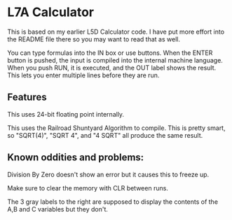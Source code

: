 L7A Calculator
==============

This is based on my earlier L5D Calculator code.  I have put more effort into the README file there so you may want to read that as well.

You can type formulas into the IN box or use buttons.  When the ENTER button is pushed, the input is compiled into the internal machine language.
When you push RUN, it is executed, and the OUT label shows the result.  This lets you enter multiple lines before they are run.

Features
---------------------
This uses 24-bit floating point internally. 

This uses the Railroad Shuntyard Algorithm to compile.  This is pretty smart, so "SQRT(4)", "SQRT 4", and "4 SQRT" all produce the same result.

Known oddities and problems: 
----------------------------
Division By Zero doesn't show an error but it causes this to freeze up.

Make sure to clear the memory with CLR between runs.

The 3 gray labels to the right are supposed to display the contents of the A,B and C variables but they don't.
